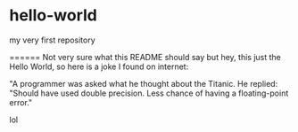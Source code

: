 # hello-world
my very first repository

======
Not very sure what this README should say
but hey, this just the Hello World, so
here is a joke I found on internet:

"A programmer was asked what he thought about the Titanic.
He replied: "Should have used double precision. Less chance of having a floating-point error."

lol 
